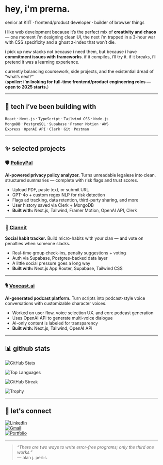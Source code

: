 # hey, i'm prerna.

senior at KIIT · frontend/product developer · builder of browser things

i like web development because it’s the perfect mix of **creativity and chaos** — one moment i’m designing clean UI, the next i’m trapped in a 3-hour war with CSS specificity and a ghost z-index that won’t die.

i pick up new stacks not because i need them, but because i have **commitment issues with frameworks**. if it compiles, i’ll try it. if it breaks, i’ll pretend it was a learning experience.

currently balancing coursework, side projects, and the existential dread of “what’s next?”  
(**spoiler: i’m looking for full-time frontend/product engineering roles — open to 2025 starts.**)

---

## 🔧 tech i’ve been building with

`React` · `Next.js` · `TypeScript` · `Tailwind CSS` · `Node.js`  
`MongoDB` · `PostgreSQL` · `Supabase` · `Framer Motion` · `AWS`  
`Express` · `OpenAI API` · `Clerk` · `Git` · `Postman`

---

## ✨ selected projects

### 🛡️ [PolicyPal](https://github.com/prernaxa/PolicyPal)  
**AI-powered privacy policy analyzer.** Turns unreadable legalese into clean, structured summaries — complete with risk flags and trust scores.

- Upload PDF, paste text, or submit URL
- GPT-4o + custom regex NLP for risk detection
- Flags ad tracking, data retention, third-party sharing, and more
- User history saved via Clerk + MongoDB
- **Built with:** Next.js, Tailwind, Framer Motion, OpenAI API, Clerk

---

### 🤝 [Clannit](https://github.com/prernaxa/clannit)  
**Social habit tracker.** Build micro-habits with your clan — and vote on penalties when someone slacks.

- Real-time group check-ins, penalty suggestions + voting
- Auth via Supabase, Postgres-backed data layer
- A little social pressure goes a long way
- **Built with:** Next.js App Router, Supabase, Tailwind CSS

---

### 🎙️ [Voxcast.ai](https://github.com/prernaxa/voxcast.ai)  
**AI-generated podcast platform.** Turn scripts into podcast-style voice conversations with customizable character voices.

- Worked on user flow, voice selection UX, and core podcast generation
- Uses OpenAI API to generate multi-voice dialogue
- AI-only content is labeled for transparency
- **Built with:** Next.js, Tailwind, OpenAI API

---

## 📊 github stats

![GitHub Stats](https://github-readme-stats.vercel.app/api?username=prernaxa&show_icons=true&include_all_commits=true&count_private=true&theme=tokyonight)

![Top Languages](https://github-readme-stats.vercel.app/api/top-langs/?username=prernaxa&layout=compact&theme=tokyonight)

![GitHub Streak](https://streak-stats.demolab.com/?user=prernaxa&theme=tokyonight)

![Trophy](https://github-profile-trophy.vercel.app/?username=prernaxa&theme=radical&no-frame=false&no-bg=true&margin-w=4)

---

## 🤝 let's connect

[![LinkedIn](https://img.shields.io/badge/LinkedIn-blue?style=flat&logo=linkedin&logoColor=white)](https://www.linkedin.com/in/prernaprakash28/)  
[![Gmail](https://img.shields.io/badge/Gmail-D14836?style=flat&logo=gmail&logoColor=white)](mailto:prerna.ecjbi7@gmail.com)  
[![Portfolio](https://img.shields.io/badge/Portfolio-121212?style=flat&logo=vercel&logoColor=white)](https://portfolio-prerna.vercel.app/)

---

> *“There are two ways to write error-free programs; only the third one works.”*  
> — alan j. perlis

